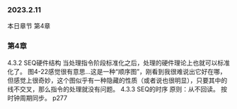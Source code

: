 ### 2023.2.11
本日章节 第4章

### 第4章
4.3.2 SEQ硬件结构
当处理指令阶段标准化之后，处理的硬件理论上也就可以标准化了。
图4-22感觉很有意思…这是一种“顺序图”，刚看到我很难说出它好在哪，但感觉上很奇妙，这个图似乎有一种隐藏的性质（或者说也很明显），只要其中的线不交叉，那么指令的处理就没有问题。
4.3.3 SEQ的时序
原则：从不回读。
按时钟周期同步。
p277

